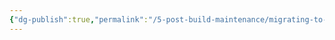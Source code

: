 ```yaml
---
{"dg-publish":true,"permalink":"/5-post-build-maintenance/migrating-to-another-nas-solution/"}
---
```


